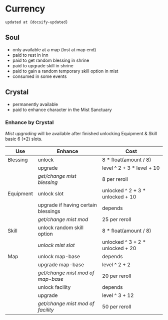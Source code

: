 # Currency

```
updated at {docsify-updated}
```

## Soul

- only available at a map (lost at map end)
- paid to rest in inn
- paid to get random blessing in shrine
- paid to upgrade skill in shrine
- paid to gain a random temporary skill option in mist
- consumed in some events

## Crystal

- permanently available
- paid to enhance character in the Mist Sanctuary

### Enhance by Crystal

_Mist_ _upgrading_ will be available after finished unlocking Equipment & Skill basic 6 (*2) slots.

|Use|Enhance|Cost|
|---|---|---|
|Blessing|unlock|8 * float(amount / 8)|
||upgrade|level ^ 2 + 3 * level + 10|
||_get/change mist blessing_|8 per reroll|
|Equipment|unlock slot|unlocked ^ 2 + 3 * unlocked + 10|
||upgrade if having certain blessings|depends|
||_get/change mist mod_|25 per reroll|
|Skill|unlock random skill option|8 * float(amount / 8)|
||_unlock mist slot_|unlocked ^ 3 + 2 * unlocked + 20|
|Map|unlock map-base|depends|
||upgrade map-base|level ^ 2 + 2|
||_get/change mist mod of map-base_|20 per reroll|
||unlock facility|depends|
||upgrade|level ^ 3 + 12|
||_get/change mist mod of facility_|50 per reroll|